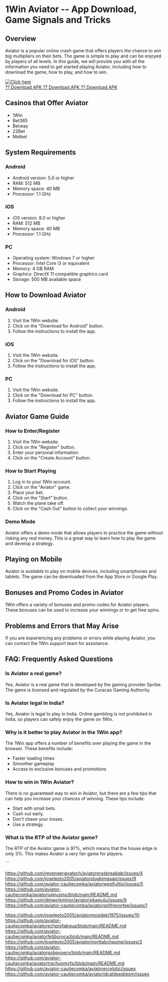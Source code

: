 # 1Win Aviator -- App Download, Game Signals and Tricks

## Overview

Aviator is a popular online crash game that offers players the chance to
win big multipliers on their bets. The game is simple to play and can be
enjoyed by players of all levels. In this guide, we will provide you
with all the information you need to get started playing Aviator,
including how to download the game, how to play, and how to win.

[![Click
here](https://readscoops.com/wp-content/uploads/2023/03/Readscoop-aviator-1-1.jpg)](https://traff.sbs/deff)\
[?? Download APK ?? Download APK ?? Download
APK](https://traff.sbs/deff)

## Casinos that Offer Aviator

-   1Win
-   Bet365
-   Betway
-   22Bet
-   Melbet

## System Requirements

### Android

-   Android version: 5.0 or higher
-   RAM: 512 MB
-   Memory space: 40 MB
-   Processor: 1.1 GHz

### iOS

-   iOS version: 8.0 or higher
-   RAM: 512 MB
-   Memory space: 40 MB
-   Processor: 1.1 GHz

### PC

-   Operating system: Windows 7 or higher
-   Processor: Intel Core i3 or equivalent
-   Memory: 4 GB RAM
-   Graphics: DirectX 11 compatible graphics card
-   Storage: 500 MB available space

## How to Download Aviator

### Android

1.  Visit the 1Win website.
2.  Click on the "Download for Android" button.
3.  Follow the instructions to install the app.

### iOS

1.  Visit the 1Win website.
2.  Click on the "Download for iOS" button.
3.  Follow the instructions to install the app.

### PC

1.  Visit the 1Win website.
2.  Click on the "Download for PC" button.
3.  Follow the instructions to install the app.

## Aviator Game Guide

### How to Enter/Register

1.  Visit the 1Win website.
2.  Click on the "Register" button.
3.  Enter your personal information.
4.  Click on the "Create Account" button.

### How to Start Playing

1.  Log in to your 1Win account.
2.  Click on the "Aviator" game.
3.  Place your bet.
4.  Click on the "Start" button.
5.  Watch the plane take off.
6.  Click on the "Cash Out" button to collect your winnings.

### Demo Mode

Aviator offers a demo mode that allows players to practice the game
without risking any real money. This is a great way to learn how to play
the game and develop a strategy.

## Playing on Mobile

Aviator is available to play on mobile devices, including smartphones
and tablets. The game can be downloaded from the App Store or Google
Play.

## Bonuses and Promo Codes in Aviator

1Win offers a variety of bonuses and promo codes for Aviator players.
These bonuses can be used to increase your winnings or to get free
spins.

## Problems and Errors that May Arise

If you are experiencing any problems or errors while playing Aviator,
you can contact the 1Win support team for assistance.

## FAQ: Frequently Asked Questions

### Is Aviator a real game?

Yes, Aviator is a real game that is developed by the gaming provider
Spribe. The game is licensed and regulated by the Curacao Gaming
Authority.

### Is Aviator legal in India?

Yes, Aviator is legal to play in India. Online gambling is not
prohibited in India, so players can safely enjoy the game on 1Win.

### Why is it better to play Aviator in the 1Win app?

The 1Win app offers a number of benefits over playing the game in the
browser. These benefits include:

-   Faster loading times
-   Smoother gameplay
-   Access to exclusive bonuses and promotions

### How to win in 1Win Aviator?

There is no guaranteed way to win in Aviator, but there are a few tips
that can help you increase your chances of winning. These tips include:

-   Start with small bets.
-   Cash out early.
-   Don\'t chase your losses.
-   Use a strategy.

### What is the RTP of the Aviator game?

The RTP of the Aviator game is 97%, which means that the house edge is
only 3%. This makes Aviator a very fair game for players.

\`\`\`

https://github.com/revengerjavatech/aviatorerasbreaklab/issues/4
https://github.com/joseleoto2005/aviatorplugbimasap/issues/9
https://github.com/aviator-cautiecomka/aviatorwestfultixi/issues/5
https://github.com/aviator-cautiecomka/aviatorjujejusmo/blob/main/README.md
https://github.com/dmworkminor/aviatorsikawutu/issues/9
https://github.com/aviator-cautiecomka/aviatorgolthevortee/issues/1

https://github.com/joseleoto2005/aviatormosideki1975/issues/10
https://github.com/aviator-cautiecomka/aviatorechprofabgua/blob/main/README.md
https://github.com/aviator-cautiecomka/aviatorfetibornca/blob/main/README.md
https://github.com/joseleoto2005/aviatormorttabchaume/issues/2
https://github.com/aviator-cautiecomka/aviatorpobposecy/blob/main/README.md
https://github.com/aviator-cautiecomka/aviatortrachunmyfsi/blob/main/README.md
https://github.com/aviator-cautiecomka/aviatorercelutic/issues
https://github.com/aviator-cautiecomka/aviatoridcaldeasbkom/issues
